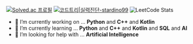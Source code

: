[![Solved.ac 프로필](http://mazassumnida.wtf/api/v2/generate_badge?boj=stardino99)](https://solved.ac/stardino99)
[![코드트리|실력진단-stardino99](https://banner.codetree.ai/v1/banner/stardino99)](https://www.codetree.ai/profiles/stardino99)
![LeetCode Stats](https://leetcard.jacoblin.cool/stardino99)
- 🔭 I’m currently working on ... **Python** and **C++** and **Kotlin**
- 🌱 I’m currently learning ... **Python** and **C++** and **Kotlin** and **SQL** and **AI**
- 🤔 I’m looking for help with ... **Artificial Intelligence**
  

